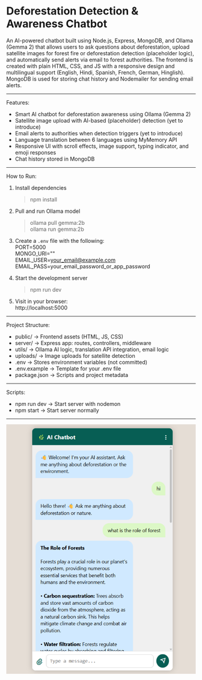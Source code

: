 Deforestation Detection & Awareness Chatbot
===========================================

An AI-powered chatbot built using Node.js, Express, MongoDB, and Ollama (Gemma 2) that allows users to ask questions about deforestation, upload satellite images for forest fire or deforestation detection (placeholder logic), and automatically send alerts via email to forest authorities. The frontend is created with plain HTML, CSS, and JS with a responsive design and multilingual support (English, Hindi, Spanish, French, German, Hinglish). MongoDB is used for storing chat history and Nodemailer for sending email alerts.

---

Features: 
- Smart AI chatbot for deforestation awareness using Ollama (Gemma 2)
- Satellite image upload with AI-based (placeholder) detection  (yet to introduce)
- Email alerts to authorities when detection triggers (yet to introduce)
- Language translation between 6 languages using MyMemory API
- Responsive UI with scroll effects, image support, typing indicator, and emoji responses
- Chat history stored in MongoDB

---

How to Run:

1. Install dependencies  
   > npm install

2. Pull and run Ollama model  
   > ollama pull gemma:2b  
   > ollama run gemma:2b

3. Create a `.env` file with the following:  
   PORT=5000  
   MONGO_URI=""  
   EMAIL_USER=your_email@example.com  
   EMAIL_PASS=your_email_password_or_app_password  

4. Start the development server  
   > npm run dev

5. Visit in your browser:  
   http://localhost:5000

---

Project Structure:

- public/         → Frontend assets (HTML, JS, CSS)  
- server/         → Express app: routes, controllers, middleware  
- utils/          → Ollama AI logic, translation API integration, email logic  
- uploads/        → Image uploads for satellite detection 
- .env            → Stores environment variables (not committed)  
- .env.example    → Template for your .env file
- package.json    → Scripts and project metadata

---

Scripts:

- npm run dev       → Start server with nodemon  
- npm start         → Start server normally  


---

![frontend UI](image.png)
